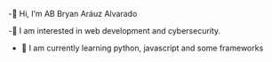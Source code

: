 -👋 Hi, I’m AB Bryan Aráuz Alvarado

-👀 I am interested in web development and cybersecurity.

- 🌱 I am currently learning python, javascript and some frameworks
